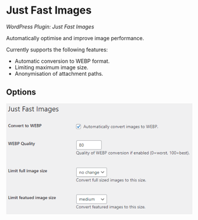 
# Just Fast Images
_WordPress Plugin: Just Fast Images_

Automatically optimise and improve image performance.

Currently supports the following features:

- Automatic conversion to WEBP format.
- Limiting maximum image size.
- Anonymisation of attachment paths.

## Options

![Just Fast Images options](screenshot-1.png)

